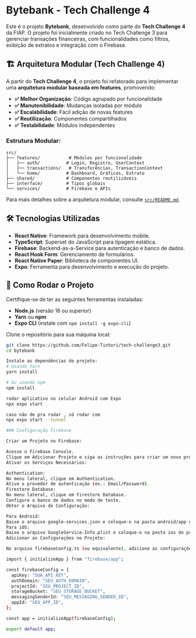 # Bytebank - Tech Challenge 4

Este é o projeto **Bytebank**, desenvolvido como parte do **Tech Challenge 4** da FIAP. O projeto foi inicialmente criado no Tech Challenge 3 para gerenciar transações financeiras, com funcionalidades como filtros, exibição de extratos e integração com o Firebase.

## 🏗️ Arquitetura Modular (Tech Challenge 4)

A partir do **Tech Challenge 4**, o projeto foi refatorado para implementar uma **arquitetura modular baseada em features**, promovendo:

- **✅ Melhor Organização**: Código agrupado por funcionalidade
- **✅ Manutenibilidade**: Mudanças isoladas por módulo  
- **✅ Escalabilidade**: Fácil adição de novas features
- **✅ Reutilização**: Componentes compartilhados
- **✅ Testabilidade**: Módulos independentes

### Estrutura Modular:
```
src/
├── features/           # Módulos por funcionalidade
│   ├── auth/          # Login, Registro, UserContext
│   ├── transactions/   # Transferências, TransactionContext
│   └── home/          # Dashboard, Gráficos, Extrato
├── shared/            # Componentes reutilizáveis
├── interface/         # Tipos globais
└── services/          # Firebase e APIs
```

Para mais detalhes sobre a arquitetura modular, consulte [`src/README.md`](./bytebank/src/README.md).

## 🛠️ Tecnologias Utilizadas

- **React Native**: Framework para desenvolvimento mobile.
- **TypeScript**: Superset do JavaScript para tipagem estática.
- **Firebase**: Backend-as-a-Service para autenticação e banco de dados.
- **React Hook Form**: Gerenciamento de formulários.
- **React Native Paper**: Biblioteca de componentes UI.
- **Expo**: Ferramenta para desenvolvimento e execução do projeto.

## 🚀 Como Rodar o Projeto

Certifique-se de ter as seguintes ferramentas instaladas:
- **Node.js** (versão 16 ou superior)
- **Yarn** ou **npm**
- **Expo CLI** (instale com `npm install -g expo-cli`)

Clone o repositório para sua máquina local:
```bash
git clone https://github.com/Felipe-Tintori/tech-challenge3.git
cd bytebank

Instale as dependências do projeto:
# Usando Yarn
yarn install

# Ou usando npm
npm install

rodar aplicativo no celular Android com Expo
npx expo start

caso não de pra rodar , só rodar com
npx expo start --tunnel

### Configuração Firebase

Criar um Projeto no Firebase:

Acesse o Firebase Console.
Clique em Adicionar Projeto e siga as instruções para criar um novo projeto.
Ativar os Serviços Necessários:

Authentication:
No menu lateral, clique em Authentication.
Ative o provedor de autenticação (ex.: Email/Password).
Firestore Database:
No menu lateral, clique em Firestore Database.
Configure o banco de dados no modo de teste.
Obter o Arquivo de Configuração:

Para Android:
Baixe o arquivo google-services.json e coloque-o na pasta android/app do projeto.
Para iOS:
Baixe o arquivo GoogleService-Info.plist e coloque-o na pasta ios do projeto.
Adicionar as Configurações no Projeto:

No arquivo firebaseConfig.ts (ou equivalente), adicione as configurações do Firebase:

import { initializeApp } from "firebase/app";

const firebaseConfig = {
  apiKey: "SUA_API_KEY",
  authDomain: "SEU_AUTH_DOMAIN",
  projectId: "SEU_PROJECT_ID",
  storageBucket: "SEU_STORAGE_BUCKET",
  messagingSenderId: "SEU_MESSAGING_SENDER_ID",
  appId: "SEU_APP_ID",
};

const app = initializeApp(firebaseConfig);

export default app;
